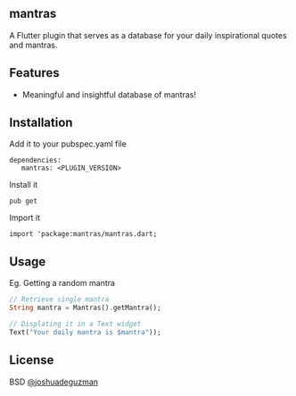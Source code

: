 ## mantras

A Flutter plugin that serves as a database for your daily inspirational quotes and mantras.

## Features

- Meaningful and insightful database of mantras!

## Installation

Add it to your pubspec.yaml file

```
dependencies:
   mantras: <PLUGIN_VERSION>
```

Install it

```
pub get
```

Import it

```
import 'package:mantras/mantras.dart;
```

## Usage

Eg. Getting a random mantra

```dart
// Retrieve single mantra
String mantra = Mantras().getMantra();

// Displating it in a Text widget
Text("Your daily mantra is $mantra"));
```

## License

BSD [@joshuadeguzman](https://github.com/joshuadeguzman/mantras)
